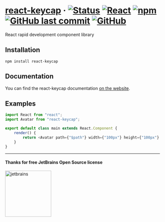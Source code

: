 # [react-keycap](https://github.com/ispong/react-keycap) &middot; [![Status](https://img.shields.io/badge/status-developing-ff69b4?style=flat-square)](https://github.com/ispong/react-keycap) [![React](https://img.shields.io/badge/react-16.13.x-blue?style=flat-square)](https://reactjs.org/) [![npm](https://img.shields.io/npm/v/react-keycap?style=flat-square)](https://www.npmjs.com/package/react-keycap) [![GitHub last commit](https://img.shields.io/github/last-commit/ispong/react-keycap?style=flat-square)](https://github.com/ispong/react-keycap) [![GitHub](https://img.shields.io/github/license/ispong/react-keycap?style=flat-square)](https://github.com/ispong/react-keycap/blob/master/LICENSE)

React rapid development component library

## Installation

```shell script
npm install react-keycap
```

## Documentation

You can find the react-keycap documentation [on the website](https://ispong.gitee.io/react-keycap).

## Examples

```typescript jsx
import React from "react";
import Avatar from "react-keycap";

export default class main extends React.Component {
	render() {
		return <Avatar path={"$path"} width={"100px"} height={"100px"} />;
	}
}
```

---

#### Thanks for free JetBrains Open Source license

<a href="https://www.jetbrains.com/?from=react-keycap" target="_blank"><img src="https://github.com/ispong/react-keycap/blob/master/docs/jetbrains/jetbrains.png?raw=true" height="150" alt="jetbrains"/></a>

